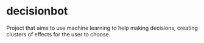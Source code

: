 # decisionbot
Project that aims to use machine learning to help making decisions, creating clusters of effects for the user to choose.
